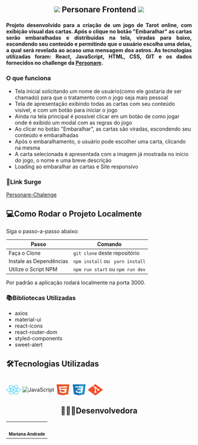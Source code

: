 <h2 align="center">

<img width="2.5%" src=https://user-images.githubusercontent.com/111194226/196829941-5cc0486d-7e46-4327-8e0e-b90ed8c6401f.png /> Personare Frontend <img width="2.5%" src=https://user-images.githubusercontent.com/111194226/196829941-5cc0486d-7e46-4327-8e0e-b90ed8c6401f.png />

</h2>

<h4 align="justify">

Projeto desenvolvido para a criação de um jogo de Tarot online, com exibição visual das cartas. Após o clique no botão "Embaralhar" as cartas serão embaralhadas e distribuídas na tela, viradas para baixo, escondendo seu conteúdo e permitindo que o usuário escolha uma delas, a qual será revelada ao acaso uma mensagem dos astros. As tecnologias utilizadas foram: React, JavaScript, HTML, CSS, GIT e os dados fornecidos no challenge da [Personare](https://github.com/Personare/front-end-challenge).

</h4>

### O que funciona

- Tela inicial solicitando um nome de usuário(como ele gostaria de ser chamado) para que o tratamento com o jogo seja mais pessoal
- Tela de apresentação exibindo todas as cartas com seu conteúdo visível, e com um botão para iniciar o jogo
- Ainda na tela principal é possível clicar em um botão de como jogar onde é exibido um modal com as regras do jogo
- Ao clicar no botão "Embaralhar", as cartas são viradas, escondendo seu conteúdo e embaralhadas
- Após o embaralhamento, o usuário pode escolher uma carta, clicando na mesma
- A carta selecionada é apresentada com a imagem já mostrada no início do jogo, o nome e uma breve descrição
- Loading ao embaralhar as cartas e Site responsivo

### 🔗Link Surge

[Personare-Chalenge ](http://maripersonare.surge.sh)

<h2> 💻Como Rodar o Projeto Localmente </h2>

Siga o passo-a-passo abaixo:

| Passo                   | Comando                          |
| ----------------------- | -------------------------------- |
| Faça o Clone            | `git clone` deste repositório    |
| Instale as Dependências | `npm install` ou ` yarn install` |
| Utilize o Script NPM    | `npm run start` ou `npm run dev` |

Por padrão a aplicação rodará localmente na porta 3000.

### 📚Bibliotecas Utilizadas

- axios
- material-ui
- react-icons
- react-router-dom
- styled-components
- sweet-alert

<h2 id="tecnologias">🛠Tecnologias Utilizadas</h2>
 <div style="display: inline_block"><br>
  <img align="center" alt="React" height="30" width="40" src="https://raw.githubusercontent.com/devicons/devicon/master/icons/react/react-original.svg">
      <img align="center" alt="JavaScript" height="30" width="40" src="https://cdn.jsdelivr.net/gh/devicons/devicon/icons/javascript/javascript-original.svg">
  <img align="center" alt="HTML" height="30" width="40" src="https://raw.githubusercontent.com/devicons/devicon/master/icons/html5/html5-original.svg">
  <img align="center" alt="CSS" height="30" width="40" src="https://raw.githubusercontent.com/devicons/devicon/master/icons/css3/css3-original.svg">
  <img align="center" alt="Git" height="30" width="40" src="https://raw.githubusercontent.com/devicons/devicon/master/icons/git/git-original.svg"> 
</div>

<h2 align="center"> 
 👩🏻‍💻Desenvolvedora 
</h2>

<table align="center">
  <tr>
    </td> <td align="center"><a href="https://www.linkedin.com/in/mariandr4de/"><img style="border-radius: 50%;" src="https://avatars.githubusercontent.com/u/104591781?v=4" width="100px;" alt=""/><br /><sub><b>Mariana Andrade</b></sub></a> 
  </tr>
</table>
